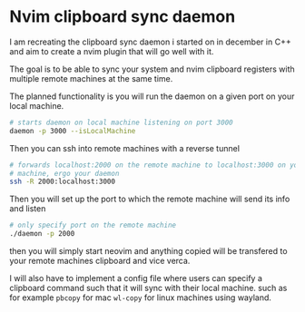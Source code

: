 # Nvim clipboard sync daemon

I am recreating the clipboard sync daemon i started on in december in C++ and aim to
create a nvim plugin that will go well with it.

The goal is to be able to sync your system and nvim clipboard registers with
multiple remote machines at the same time.

The planned functionality is you will run the daemon on a given port on your
local machine. 
```bash
# starts daemon on local machine listening on port 3000
daemon -p 3000 --isLocalMachine
```

Then you can ssh into remote machines with a reverse tunnel
```bash
# forwards localhost:2000 on the remote machine to localhost:3000 on your local
# machine, ergo your daemon
ssh -R 2000:localhost:3000
```
Then you will set up the port to which the remote machine will send its info and
listen
```bash
# only specify port on the remote machine
./daemon -p 2000
```
then you will simply start neovim and anything copied will be transfered to
your remote machines clipboard and vice verca. 

I will also have to implement a config file where users can specify a clipboard
command such that it will sync with their local machine. such as for example
`pbcopy` for mac `wl-copy` for linux machines using wayland.



